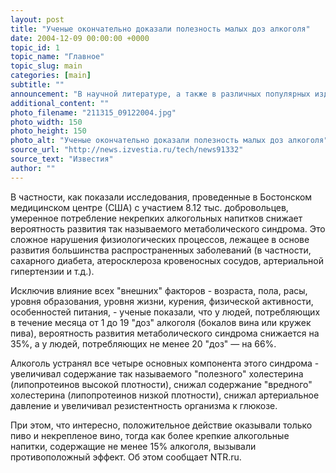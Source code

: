 ```yaml
---
layout: post
title: "Ученые окончательно доказали полезность малых доз алкоголя"
date: 2004-12-09 00:00:00 +0000
topic_id: 1
topic_name: "Главное"
topic_slug: main
categories: [main]
subtitle: ""
announcement: "В научной литературе, а также в различных популярных изданиях уже неоднократно появлялись сообщения о том, что алкоголь в ограниченных количествах не только не вреден для здоровья, но и, наоборот, оказывает определенное положительное действие на организм. Это предположение наконец-то получило окончательное научное подтверждение."
additional_content: ""
photo_filename: "211315_09122004.jpg"
photo_width: 150
photo_height: 150
photo_alt: "Ученые окончательно доказали полезность малых доз алкоголя"
source_url: "http://news.izvestia.ru/tech/news91332"
source_text: "Известия"
author: ""
---
```

В частности, как показали исследования, проведенные в Бостонском медицинском центре (США) с участием 8.12 тыс. добровольцев, умеренное потребление некрепких алкогольных напитков снижает вероятность развития так называемого метаболического синдрома. Это сложное нарушения физиологических процессов, лежащее в основе развития большинства распространенных заболеваний (в частности, сахарного диабета, атеросклероза кровеносных сосудов, артериальной гипертензии и т.д.).

Исключив влияние всех "внешних" факторов - возраста, пола, расы, уровня образования, уровня жизни, курения, физической активности, особенностей питания, - ученые показали, что у людей, потребляющих в течение месяца от 1 до 19 "доз" алкоголя (бокалов вина или кружек пива), вероятность развития метаболического синдрома снижается на 35%, а у людей, потребляющих не менее 20 "доз" &mdash; на 66%.

Алкоголь устранял все четыре основных компонента этого синдрома - увеличивал содержание так называемого "полезного" холестерина (липопротеинов высокой плотности), снижал содержание "вредного" холестерина (липопротеинов низкой плотности), снижал артериальное давление и увеличивал резистентность организма к глюкозе.

При этом, что интересно, положительное действие оказывали только пиво и некрепленое вино, тогда как более крепкие алкогольные напитки, содержащие не менее 15% алкоголя, вызывали противоположный эффект. Об этом сообщает NTR.ru.
